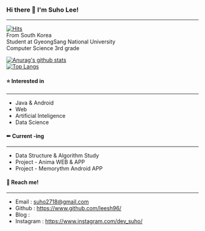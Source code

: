 ### Hi there 👋 I'm Suho Lee!
****************
[![Hits](https://hits.seeyoufarm.com/api/count/incr/badge.svg?url=https%3A%2F%2Fgithub.com%2Fleesh96&count_bg=%2379C83D&title_bg=%23000000&icon=&icon_color=%23E7E7E7&title=hits&edge_flat=false)](https://hits.seeyoufarm.com)<br/>
From South Korea<br/>
Student at GyeongSang National University<br/>
Computer Science 3rd grade<br/>

[![Anurag's github stats](https://github-readme-stats.vercel.app/api?username=leesh96&theme=buefy&show_icons=true)](https://github.com/anuraghazra/github-readme-stats)<br/>
[![Top Langs](https://github-readme-stats.vercel.app/api/top-langs/?username=leesh96&layout=compact)](https://github.com/anuraghazra/github-readme-stats)<br/>
<!--
[![willianrod's wakatime stats](https://github-readme-stats.vercel.app/api/wakatime?username=leesh96)](https://github.com/anuraghazra/github-readme-stats)<br/>
-->

<!-- #### 💻 Languages & Tools:
-->

#### ⭐ Interested in
****************
- Java & Android
- Web
- Artificial Inteligence
- Data Science

#### ✏ Current -ing
****************
- Data Structure & Algorithm Study
- Project - Anima WEB & APP
- Project - Memorythm Android APP

#### 📧 Reach me!
****************
- Email : suho2718@gmail.com
- Github : https://www.github.com/leesh96/
- Blog : 
- Instagram : https://www.instagram.com/dev_suho/

<!--
**leesh96/leesh96** is a ✨ _special_ ✨ repository because its `README.md` (this file) appears on your GitHub profile.

Here are some ideas to get you started:

- 🔭 I’m currently working on ...
- 🌱 I’m currently learning ...
- 👯 I’m looking to collaborate on ...
- 🤔 I’m looking for help with ...
- 💬 Ask me about ...
- 📫 How to reach me: ...
- 😄 Pronouns: ...
- ⚡ Fun fact: ...
-->
